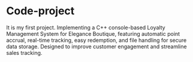 # Code-project
It is my first project. Implementing a C++ console-based Loyalty Management System for Elegance Boutique, featuring automatic point accrual, real-time tracking, easy redemption, and file handling for secure data storage. Designed to improve customer engagement and streamline sales tracking.

